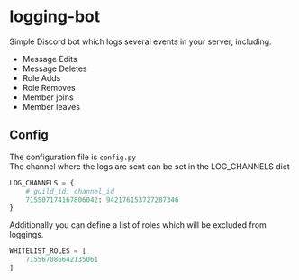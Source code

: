 # logging-bot

Simple Discord bot which logs several events in your server, including:
 - Message Edits
 - Message Deletes
 - Role Adds
 - Role Removes
 - Member joins
 - Member leaves


## Config

The configuration file is `config.py` <br>
The channel where the logs are sent can be set in the LOG_CHANNELS dict
```python
LOG_CHANNELS = {
    # guild_id: channel_id
    715507174167806042: 942176153727287346
}
```

Additionally you can define a list of roles which will be excluded from loggings.
```python
WHITELIST_ROLES = [
    715567086642135061
]
```
